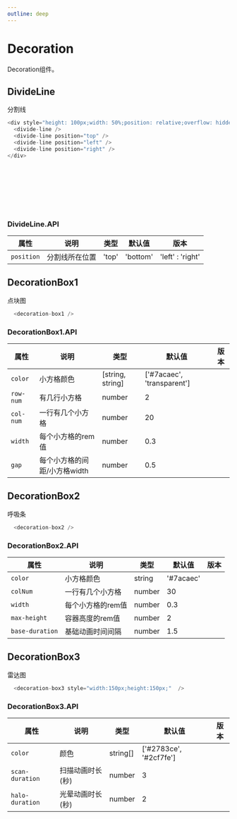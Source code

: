 ```yaml
---
outline: deep
---
```


# Decoration

Decoration组件。

<!-- markdownlint-disable -->
<script setup>
import {
  DivideLine,
  DecorationBox1,
  DecorationBox2,
  DecorationBox3
} from '../../src/components/decoration'
</script>

## DivideLine

分割线

  ```js
  <div style="height: 100px;width: 50%;position: relative;overflow: hidden;">
    <divide-line />
    <divide-line position="top" />
    <divide-line position="left" />
    <divide-line position="right" />
  </div>
  ```

  <div style="height: 100px;width: 50%;position: relative;overflow: hidden;">
    <divide-line />
    <divide-line position="top" />
    <divide-line position="left" />
    <divide-line position="right" />
  </div>

### DivideLine.API

  | 属性 | 说明 | 类型 | 默认值 | 版本 |
  |---|---|---|---|---|
  | `position` | 分割线所在位置 | 'top' | 'bottom'| 'left' : 'right' | 'bottom' |  |


## DecorationBox1

点块图

  ```js
    <decoration-box1 />
  ```

  <decoration-box1 />

### DecorationBox1.API

  | 属性 | 说明 | 类型 | 默认值 | 版本 |
  |---|---|---|---|---|
  | `color` | 小方格颜色 | [string, string] | ['#7acaec', 'transparent'] |  |
  | `row-num` | 有几行小方格 | number | 2 |  |
  | `col-num` | 一行有几个小方格 | number | 20 |  |
  | `width` | 每个小方格的rem值 | number | 0.3 |  |
  | `gap` | 每个小方格的间距/小方格width | number | 0.5 |  |



## DecorationBox2

呼吸条

  ```js
    <decoration-box2 />
  ```

  <decoration-box2 />

### DecorationBox2.API

  | 属性 | 说明 | 类型 | 默认值 | 版本 |
  |---|---|---|---|---|
  | `color` | 小方格颜色 | string | '#7acaec' |  |
  | `colNum` | 一行有几个小方格 | number | 30 |  |
  | `width` | 每个小方格的rem值 | number | 0.3 |  |
  | `max-height` | 容器高度的rem值 | number | 2 |  |
  | `base-duration` | 基础动画时间间隔 | number | 1.5 |  |



## DecorationBox3

雷达图

  ```js
    <decoration-box3 style="width:150px;height:150px;"  />
  ```

  <decoration-box3 style="width:150px;height:150px;"  />

### DecorationBox3.API

  | 属性 | 说明 | 类型 | 默认值 | 版本 |
  |---|---|---|---|---|
  | `color` | 颜色 | string[] | ['#2783ce', '#2cf7fe'] |  |
  | `scan-duration` | 扫描动画时长(秒) | number | 3 |  |
  | `halo-duration` | 光晕动画时长(秒) | number | 2 |  |



